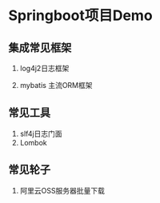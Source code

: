 # Springboot项目Demo

## 集成常见框架
1. log4j2日志框架 

2. mybatis 主流ORM框架

## 常见工具
1. slf4j日志门面
2. Lombok

## 常见轮子
1. 阿里云OSS服务器批量下载

